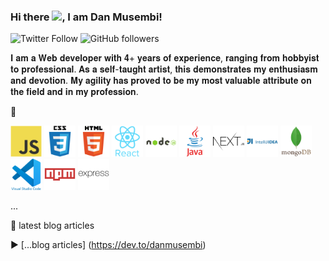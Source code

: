 ### Hi there <img src="https://raw.githubusercontent.com/MartinHeinz/MartinHeinz/master/wave.gif" width="30px">, I am Dan Musembi!


![Twitter Follow](https://img.shields.io/twitter/follow/danrez_?label=people%20following%20me&style=social)
![GitHub followers](https://img.shields.io/github/followers/danmusembi?label=people%20following%20me&style=social)



𝐈 𝐚𝐦 𝐚 𝐖𝐞𝐛 𝐝𝐞𝐯𝐞𝐥𝐨𝐩𝐞𝐫 𝐰𝐢𝐭𝐡 𝟒+ 𝐲𝐞𝐚𝐫𝐬 𝐨𝐟 𝐞𝐱𝐩𝐞𝐫𝐢𝐞𝐧𝐜𝐞, 𝐫𝐚𝐧𝐠𝐢𝐧𝐠 𝐟𝐫𝐨𝐦 𝐡𝐨𝐛𝐛𝐲𝐢𝐬𝐭 𝐭𝐨 𝐩𝐫𝐨𝐟𝐞𝐬𝐬𝐢𝐨𝐧𝐚𝐥. 
𝐀𝐬 𝐚 𝐬𝐞𝐥𝐟-𝐭𝐚𝐮𝐠𝐡𝐭 𝐚𝐫𝐭𝐢𝐬𝐭, 𝐭𝐡𝐢𝐬 𝐝𝐞𝐦𝐨𝐧𝐬𝐭𝐫𝐚𝐭𝐞𝐬 𝐦𝐲 𝐞𝐧𝐭𝐡𝐮𝐬𝐢𝐚𝐬𝐦 𝐚𝐧𝐝 𝐝𝐞𝐯𝐨𝐭𝐢𝐨𝐧. 
𝐌𝐲 𝐚𝐠𝐢𝐥𝐢𝐭𝐲 𝐡𝐚𝐬 𝐩𝐫𝐨𝐯𝐞𝐝 𝐭𝐨 𝐛𝐞 𝐦𝐲 𝐦𝐨𝐬𝐭 𝐯𝐚𝐥𝐮𝐚𝐛𝐥𝐞 𝐚𝐭𝐭𝐫𝐢𝐛𝐮𝐭𝐞 𝐨𝐧 𝐭𝐡𝐞 𝐟𝐢𝐞𝐥𝐝 𝐚𝐧𝐝 𝐢𝐧 𝐦𝐲 𝐩𝐫𝐨𝐟𝐞𝐬𝐬𝐢𝐨𝐧.


🧰

<img src="https://github.com/devicons/devicon/blob/master/icons/javascript/javascript-original.svg" alt="javaScript logo" width="50" height="50"/>  <img src="https://github.com/devicons/devicon/blob/master/icons/css3/css3-original-wordmark.svg"  alt="css logo" width="50" height="50"/>  <img src="https://github.com/devicons/devicon/blob/master/icons/html5/html5-original-wordmark.svg" alt="html logo" width="50" height="50"/>  <img src="https://github.com/devicons/devicon/blob/master/icons/react/react-original-wordmark.svg" alt="react logo" width="50" height="50"/>  <img src="https://github.com/devicons/devicon/blob/master/icons/nodejs/nodejs-original-wordmark.svg" alt="node logo" width="50" height="50"/>  <img src="https://github.com/devicons/devicon/blob/master/icons/java/java-original-wordmark.svg" alt="java logo" width="50" height="50"/>  <img src="https://github.com/devicons/devicon/blob/master/icons/nextjs/nextjs-original-wordmark.svg" alt="nextjs logo" width="50" height="50"/>  <img src="https://github.com/devicons/devicon/blob/master/icons/intellij/intellij-original-wordmark.svg"  alt="nextjs logo" width="50" height="50"/>
<img src="https://github.com/devicons/devicon/blob/master/icons/mongodb/mongodb-original-wordmark.svg" alt="mongodb logo" width="50" height="50"/>  <img src="https://github.com/devicons/devicon/blob/master/icons/vscode/vscode-original-wordmark.svg"  alt="vscode logo" width="50" height="50"/> <img src="https://github.com/devicons/devicon/blob/master/icons/npm/npm-original-wordmark.svg" alt="npm logo" width="50" height="50"/> <img src="https://github.com/devicons/devicon/blob/master/icons/express/express-original-wordmark.svg"  alt="express logo" width="50" height="50"/>


...

📘 latest blog articles

<!-- BLOG-ARTICLES-LIST:START -->

<!-- BLOG-ARTICLES-LIST:END -->


▶ [...blog articles] (https://dev.to/danmusembi)


<!--
**danmusembi/danmusembi** is a ✨ _special_ ✨ repository because its `README.md` (this file) appears on your GitHub profile.

Here are some ideas to get you started:

- 🔭 I’m currently working on ...
- 🌱 I’m currently learning ...
- 👯 I’m looking to collaborate on ...
- 🤔 I’m looking for help with ...
- 💬 Ask me about ...
- 📫 How to reach me: ...
- 😄 Pronouns: ...
- ⚡ Fun fact: ...
-->
